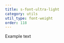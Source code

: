 ```yaml
---
title: s-font-ultra-light
category: utils
util_type: font-weight
order: 118
---
```

<p class="s-font-ultra-light">Example text</p>